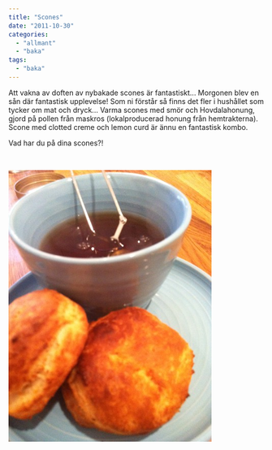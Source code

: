 ```yaml
---
title: "Scones"
date: "2011-10-30"
categories: 
  - "allmant"
  - "baka"
tags: 
  - "baka"
---
```


Att vakna av doften av nybakade scones är fantastiskt... Morgonen blev en sån där fantastisk upplevelse! Som ni förstår så finns det fler i hushållet som tycker om mat och dryck... Varma scones med smör och Hovdalahonung, gjord på pollen från maskros (lokalproducerad honung från hemtrakterna). Scone med clotted creme och lemon curd är ännu en fantastisk kombo.

Vad har du på dina scones?!

 

![scones](/static/img/scones.jpg "scones")